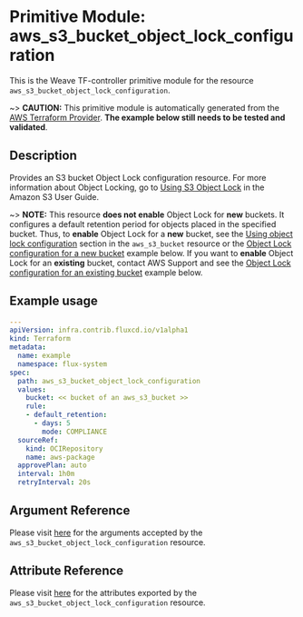
# Primitive Module: aws_s3_bucket_object_lock_configuration

This is the Weave TF-controller primitive module for the resource `aws_s3_bucket_object_lock_configuration`.

~> **CAUTION:** This primitive module is automatically generated from the [AWS Terraform Provider](https://registry.terraform.io/providers/hashicorp/aws/latest/docs/resources/s3_bucket_object_lock_configuration). **The example below still needs to be tested and validated**.

## Description

Provides an S3 bucket Object Lock configuration resource. For more information about Object Locking, go to [Using S3 Object Lock](https://docs.aws.amazon.com/AmazonS3/latest/userguide/object-lock.html) in the Amazon S3 User Guide.

~> **NOTE:** This resource **does not enable** Object Lock for **new** buckets. It configures a default retention period for objects placed in the specified bucket.
Thus, to **enable** Object Lock for a **new** bucket, see the [Using object lock configuration](s3_bucket.html.markdown#Using-object-lock-configuration) section in  the `aws_s3_bucket` resource or the [Object Lock configuration for a new bucket](#object-lock-configuration-for-a-new-bucket) example below.
If you want to **enable** Object Lock for an **existing** bucket, contact AWS Support and see the [Object Lock configuration for an existing bucket](#object-lock-configuration-for-an-existing-bucket) example below.

## Example usage

```yaml
---
apiVersion: infra.contrib.fluxcd.io/v1alpha1
kind: Terraform
metadata:
  name: example
  namespace: flux-system
spec:
  path: aws_s3_bucket_object_lock_configuration
  values:
    bucket: << bucket of an aws_s3_bucket >>
    rule:
    - default_retention:
      - days: 5
        mode: COMPLIANCE
  sourceRef:
    kind: OCIRepository
    name: aws-package
  approvePlan: auto
  interval: 1h0m
  retryInterval: 20s
```

## Argument Reference

Please visit [here](https://registry.terraform.io/providers/hashicorp/aws/latest/docs/resources/s3_bucket_object_lock_configuration#argument-reference) for the arguments accepted by the `aws_s3_bucket_object_lock_configuration` resource.

## Attribute Reference

Please visit [here](https://registry.terraform.io/providers/hashicorp/aws/latest/docs/resources/s3_bucket_object_lock_configuration#attributes-reference) for the attributes exported by the `aws_s3_bucket_object_lock_configuration` resource.
